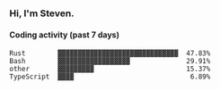 ### Hi, I'm Steven.

#### Coding activity (past 7 days)
```
Rust        ▓▓▓▓▓▓▓▓▓▓▓▓▓▓▓▓▓▓▓▓▓▓▓▓▓▓▓▓▓▓  47.83%
Bash        ▓▓▓▓▓▓▓▓▓▓▓▓▓▓▓▓▓▓              29.91%
other       ▓▓▓▓▓▓▓▓▓                       15.37%
TypeScript  ▓▓▓▓                             6.89%
```
